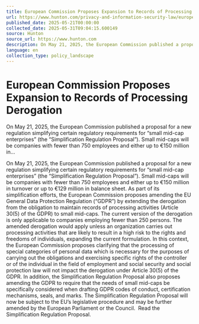 ```yaml
---
title: European Commission Proposes Expansion to Records of Processing Derogation
url: https://www.hunton.com/privacy-and-information-security-law/european-commission-proposes-expansion-to-records-of-processing-derogation
published_date: 2025-05-21T00:00:00
collected_date: 2025-05-31T09:04:15.600149
source: Hunton
source_url: https://www.hunton.com
description: On May 21, 2025, the European Commission published a proposal for a new regulation simplifying certain regulatory requirements for “small mid-cap enterprises” (the “Simplification Regulation Proposal”). Small mid-caps will be companies with fewer than 750 employees and either up to €150 million in...
language: en
collection_type: policy_landscape
---
```


# European Commission Proposes Expansion to Records of Processing Derogation

On May 21, 2025, the European Commission published a proposal for a new regulation simplifying certain regulatory requirements for “small mid-cap enterprises” (the “Simplification Regulation Proposal”). Small mid-caps will be companies with fewer than 750 employees and either up to €150 million in...

On May 21, 2025, the European Commission published a proposal for a new regulation simplifying certain regulatory requirements for “small mid-cap enterprises” (the “Simplification Regulation Proposal”). Small mid-caps will be companies with fewer than 750 employees and either up to €150 million in turnover or up to €129 million in balance sheet. 
 As part of its simplification efforts, the European Commission proposes amending the EU General Data Protection Regulation (“GDPR”) by extending the derogation from the obligation to maintain records of processing activities (Article 30(5) of the GDPR) to small mid-caps. The current version of the derogation is only applicable to companies employing fewer than 250 persons. 
 The amended derogation would apply unless an organization carries out processing activities that are likely to result in a high risk to the rights and freedoms of individuals, expanding the current formulation. In this context, the European Commission proposes clarifying that the processing of special categories of personal data which is necessary for the purposes of carrying out the obligations and exercising specific rights of the controller or of the individual in the field of employment and social security and social protection law will not impact the derogation under Article 30(5) of the GDPR. 
 In addition, the Simplification Regulation Proposal also proposes amending the GDPR to require that the needs of small mid-caps be specifically considered when drafting GDPR codes of conduct, certification mechanisms, seals, and marks. 
 The Simplification Regulation Proposal will now be subject to the EU’s legislative procedure and may be further amended by the European Parliament or the Council.  
 Read the Simplification Regulation Proposal.